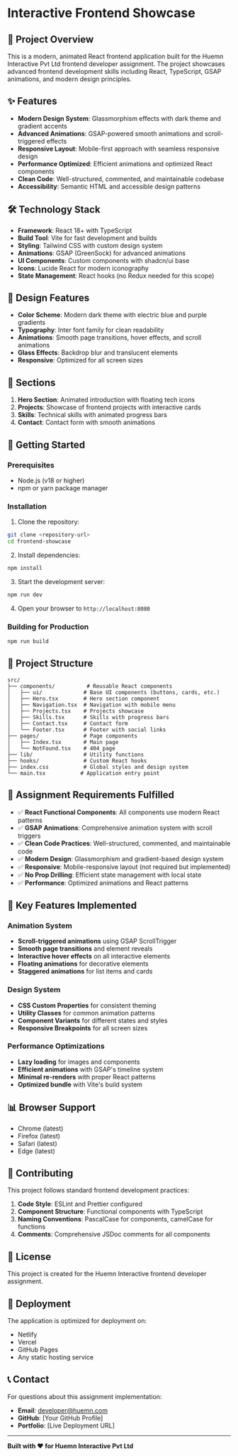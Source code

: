 # Interactive Frontend Showcase

## 🎯 Project Overview

This is a modern, animated React frontend application built for the Huemn Interactive Pvt Ltd frontend developer assignment. The project showcases advanced frontend development skills including React, TypeScript, GSAP animations, and modern design principles.

## ✨ Features

- **Modern Design System**: Glassmorphism effects with dark theme and gradient accents
- **Advanced Animations**: GSAP-powered smooth animations and scroll-triggered effects
- **Responsive Layout**: Mobile-first approach with seamless responsive design
- **Performance Optimized**: Efficient animations and optimized React components
- **Clean Code**: Well-structured, commented, and maintainable codebase
- **Accessibility**: Semantic HTML and accessible design patterns

## 🛠️ Technology Stack

- **Framework**: React 18+ with TypeScript
- **Build Tool**: Vite for fast development and builds
- **Styling**: Tailwind CSS with custom design system
- **Animations**: GSAP (GreenSock) for advanced animations
- **UI Components**: Custom components with shadcn/ui base
- **Icons**: Lucide React for modern iconography
- **State Management**: React hooks (no Redux needed for this scope)

## 🎨 Design Features

- **Color Scheme**: Modern dark theme with electric blue and purple gradients
- **Typography**: Inter font family for clean readability
- **Animations**: Smooth page transitions, hover effects, and scroll animations
- **Glass Effects**: Backdrop blur and translucent elements
- **Responsive**: Optimized for all screen sizes

## 📱 Sections

1. **Hero Section**: Animated introduction with floating tech icons
2. **Projects**: Showcase of frontend projects with interactive cards
3. **Skills**: Technical skills with animated progress bars
4. **Contact**: Contact form with smooth animations

## 🚀 Getting Started

### Prerequisites

- Node.js (v18 or higher)
- npm or yarn package manager

### Installation

1. Clone the repository:
```bash
git clone <repository-url>
cd frontend-showcase
```

2. Install dependencies:
```bash
npm install
```

3. Start the development server:
```bash
npm run dev
```

4. Open your browser to `http://localhost:8080`

### Building for Production

```bash
npm run build
```

## 📂 Project Structure

```
src/
├── components/          # Reusable React components
│   ├── ui/             # Base UI components (buttons, cards, etc.)
│   ├── Hero.tsx        # Hero section component
│   ├── Navigation.tsx  # Navigation with mobile menu
│   ├── Projects.tsx    # Projects showcase
│   ├── Skills.tsx      # Skills with progress bars
│   ├── Contact.tsx     # Contact form
│   └── Footer.tsx      # Footer with social links
├── pages/              # Page components
│   ├── Index.tsx       # Main page
│   └── NotFound.tsx    # 404 page
├── lib/                # Utility functions
├── hooks/              # Custom React hooks
├── index.css           # Global styles and design system
└── main.tsx           # Application entry point
```

## 🎯 Assignment Requirements Fulfilled

- ✅ **React Functional Components**: All components use modern React patterns
- ✅ **GSAP Animations**: Comprehensive animation system with scroll triggers
- ✅ **Clean Code Practices**: Well-structured, commented, and maintainable code
- ✅ **Modern Design**: Glassmorphism and gradient-based design system
- ✅ **Responsive**: Mobile-responsive layout (not required but implemented)
- ✅ **No Prop Drilling**: Efficient state management with local state
- ✅ **Performance**: Optimized animations and React patterns

## 🔧 Key Features Implemented

### Animation System
- **Scroll-triggered animations** using GSAP ScrollTrigger
- **Smooth page transitions** and element reveals
- **Interactive hover effects** on all interactive elements
- **Floating animations** for decorative elements
- **Staggered animations** for list items and cards

### Design System
- **CSS Custom Properties** for consistent theming
- **Utility Classes** for common animation patterns
- **Component Variants** for different states and styles
- **Responsive Breakpoints** for all screen sizes

### Performance Optimizations
- **Lazy loading** for images and components
- **Efficient animations** with GSAP's timeline system
- **Minimal re-renders** with proper React patterns
- **Optimized bundle** with Vite's build system

## 📊 Browser Support

- Chrome (latest)
- Firefox (latest)
- Safari (latest)
- Edge (latest)

## 🤝 Contributing

This project follows standard frontend development practices:

1. **Code Style**: ESLint and Prettier configured
2. **Component Structure**: Functional components with TypeScript
3. **Naming Conventions**: PascalCase for components, camelCase for functions
4. **Comments**: Comprehensive JSDoc comments for all components

## 📄 License

This project is created for the Huemn Interactive frontend developer assignment.

## 🎉 Deployment

The application is optimized for deployment on:
- Netlify
- Vercel  
- GitHub Pages
- Any static hosting service

## 📞 Contact

For questions about this assignment implementation:

- **Email**: developer@huemn.com
- **GitHub**: [Your GitHub Profile]
- **Portfolio**: [Live Deployment URL]

---

**Built with ❤️ for Huemn Interactive Pvt Ltd**